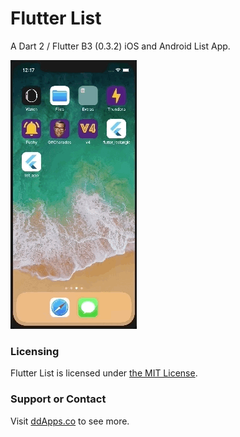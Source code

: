 # Flutter List
A Dart 2 / Flutter B3 (0.3.2) iOS and Android List App.

![](art/screenshot/List-01.gif?raw=true)

### Licensing
Flutter List is licensed under [the MIT License](LICENSE).

### Support or Contact
Visit [ddApps.co](http://ddapps.co) to see more.